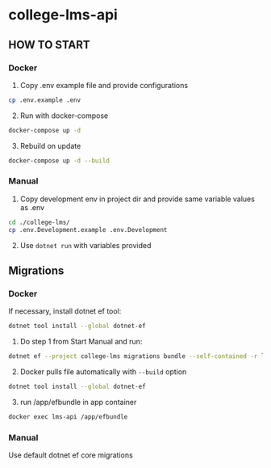# college-lms-api

## HOW TO START

### Docker

1. Copy .env example file and provide configurations
```sh
cp .env.example .env
```
2. Run with docker-compose
```sh
docker-compose up -d
```
3. Rebuild on update
```sh
docker-compose up -d --build
```

### Manual

1. Copy development env in project dir and provide same variable values as .env
```sh
cd ./college-lms/
cp .env.Development.example .env.Development
```
2. Use `dotnet run` with variables provided 

## Migrations

### Docker

If necessary, install dotnet ef tool:
```sh
dotnet tool install --global dotnet-ef
```

1. Do step 1 from Start Manual and run:
```sh
dotnet ef --project college-lms migrations bundle --self-contained -r linux-x64 --force
```
2. Docker pulls file automatically with `--build` option
```sh
dotnet tool install --global dotnet-ef
```
3. run /app/efbundle in app container
```sh
docker exec lms-api /app/efbundle 
```

### Manual

Use default dotnet ef core migrations
